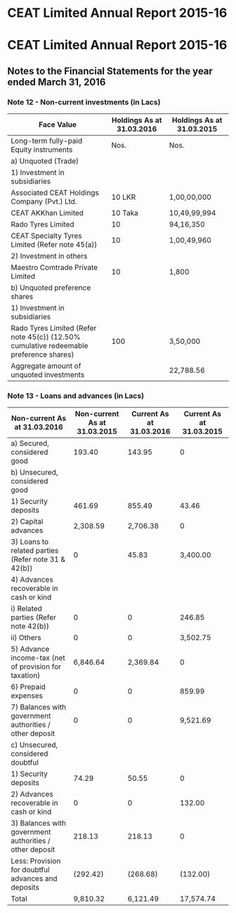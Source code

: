 # CEAT Limited Annual Report 2015-16

# CEAT Limited Annual Report 2015-16

## Notes to the Financial Statements for the year ended March 31, 2016

### Note 12 - Non-current investments (in Lacs)

|Face Value|Holdings As at 31.03.2016|Holdings As at 31.03.2015|
|---|---|---|
|Long-term fully-paid Equity instruments|Nos.|Nos.|
|a) Unquoted (Trade)| | |
|1) Investment in subsidiaries| | |
|Associated CEAT Holdings Company (Pvt.) Ltd.|10 LKR|1,00,00,000|4,357.46|1,00,00,000|4,357.46|
|CEAT AKKhan Limited|10 Taka|10,49,99,994|7,717.06|10,49,99,994|7,717.06|
|Rado Tyres Limited|10|94,16,350|358.86|94,16,350|358.86|
|CEAT Specialty Tyres Limited (Refer note 45(a))|10|1,00,49,960|10,005.00|49,960|5.00|
|2) Investment in others| | |
|Maestro Comtrade Private Limited|10|1,800|0.18|1,800|0.18|
|b) Unquoted preference shares| | |
|1) Investment in subsidiaries| | |
|Rado Tyres Limited (Refer note 45(c)) (12.50% cumulative redeemable preference shares)|100|3,50,000|350.00|0|0|
|Aggregate amount of unquoted investments| |22,788.56| |12,438.56|

### Note 13 - Loans and advances (in Lacs)

|Non-current As at 31.03.2016|Non-current As at 31.03.2015|Current As at 31.03.2016|Current As at 31.03.2015|
|---|---|---|---|
|a) Secured, considered good|193.40|143.95|0|0|
|b) Unsecured, considered good| | | | |
|1) Security deposits|461.69|855.49|43.46|129.53|
|2) Capital advances|2,308.59|2,706.38|0|0|
|3) Loans to related parties (Refer note 31 & 42(b))|0|45.83|3,400.00|1,371.67|
|4) Advances recoverable in cash or kind| | | | |
|i) Related parties (Refer note 42(b))|0|0|246.85|159.85|
|ii) Others|0|0|3,502.75|1,932.39|
|5) Advance income-tax (net of provision for taxation)|6,846.64|2,369.84|0|0|
|6) Prepaid expenses|0|0|859.99|519.16|
|7) Balances with government authorities / other deposit|0|0|9,521.69|5,179.87|
|c) Unsecured, considered doubtful| | | | |
|1) Security deposits|74.29|50.55|0|0|
|2) Advances recoverable in cash or kind|0|0|132.00|132.00|
|3) Balances with government authorities / other deposit|218.13|218.13|0|0|
|Less: Provision for doubtful advances and deposits|(292.42)|(268.68)|(132.00)|(132.00)|
|Total|9,810.32|6,121.49|17,574.74|9,292.47|
